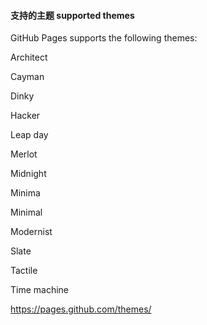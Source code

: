 #### 支持的主题 supported themes

GitHub Pages supports the following themes:

Architect

Cayman

Dinky

Hacker

Leap day

Merlot

Midnight

Minima

Minimal

Modernist

Slate

Tactile

Time machine


https://pages.github.com/themes/
